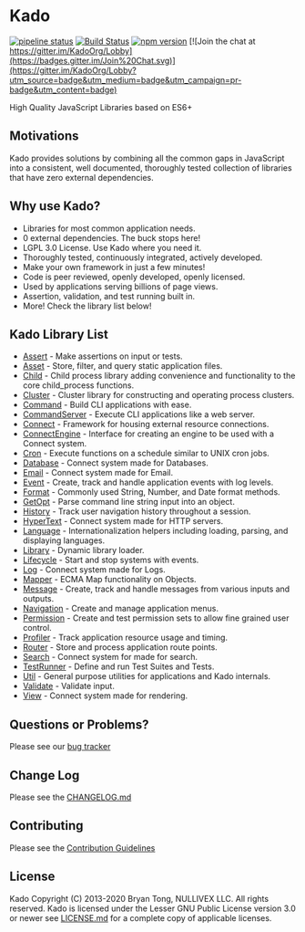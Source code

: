 # Kado
[![pipeline status](https://git.nullivex.com/kado/kado/badges/4.x/pipeline.svg)](https://git.nullivex.com/kado/kado/commits/4.x)
[![Build Status](https://travis-ci.org/KadoOrg/kado.svg?branch=master)](https://travis-ci.org/KadoOrg/kado)
[![npm version](https://badge.fury.io/js/kado.svg)](https://badge.fury.io/js/kado)
[![Join the chat at https://gitter.im/KadoOrg/Lobby](https://badges.gitter.im/Join%20Chat.svg)](https://gitter.im/KadoOrg/Lobby?utm_source=badge&utm_medium=badge&utm_campaign=pr-badge&utm_content=badge)

High Quality JavaScript Libraries based on ES6+

## Motivations

Kado provides solutions by combining all the common gaps in JavaScript into a
consistent, well documented, thoroughly tested collection of libraries that have
zero external dependencies.

## Why use Kado?

* Libraries for most common application needs.
* 0 external dependencies. The buck stops here!
* LGPL 3.0 License. Use Kado where you need it.
* Thoroughly tested, continuously integrated, actively developed.
* Make your own framework in just a few minutes!
* Code is peer reviewed, openly developed, openly licensed.
* Used by applications serving billions of page views.
* Assertion, validation, and test running built in.
* More! Check the library list below!

## Kado Library List

* [Assert](./doc/api/Assert.md) - Make assertions on input or tests.
* [Asset](./doc/api/Asset.md) - Store, filter, and query static application
files.
* [Child](./doc/api/Child.md) - Child process library adding convenience and
functionality to the core child_process functions.
* [Cluster](./doc/api/Cluster.md) - Cluster library for constructing and
operating process clusters.
* [Command](./doc/api/Command.md) - Build CLI applications with ease.
* [CommandServer](./doc/api/CommandServer.md) - Execute CLI applications like a
web server.
* [Connect](./doc/api/Connect.md) - Framework for housing external resource
connections.
* [ConnectEngine](./doc/api/ConnectEngine.md) - Interface for creating an engine
to be used with a Connect system.
* [Cron](./doc/api/Cron.md) - Execute functions on a schedule similar to UNIX
cron jobs.
* [Database](./doc/api/Database.md) - Connect system made for Databases.
* [Email](./doc/api/Email.md) - Connect system made for Email.
* [Event](./doc/api/Event.md) - Create, track and handle application events with
log levels.
* [Format](./doc/api/Format.md) - Commonly used String, Number, and Date format
methods.
* [GetOpt](./doc/api/GetOpt.md) - Parse command line string input into an
object.
* [History](./doc/api/History.md) - Track user navigation history throughout
a session.
* [HyperText](./doc/api/HyperText.md) - Connect system made for HTTP servers.
* [Language](./doc/api/Language.md) - Internationalization helpers including
loading, parsing, and displaying languages.
* [Library](./doc/api/Library.md) - Dynamic library loader.
* [Lifecycle](./doc/api/Lifecycle.md) - Start and stop systems with events.
* [Log](./doc/api/Log.md) - Connect system made for Logs.
* [Mapper](./doc/api/Mapper.md) - ECMA Map functionality on Objects.
* [Message](./doc/api/Message.md) - Create, track and handle messages from
various inputs and outputs.
* [Navigation](./doc/api/Navigation.md) - Create and manage application menus.
* [Permission](./doc/api/Permission.md) - Create and test permission sets to
allow fine grained user control.
* [Profiler](./doc/api/Profiler.md) - Track application resource usage and
timing.
* [Router](./doc/api/Router.md) - Store and process application route points.
* [Search](./doc/api/Search.md) - Connect system for made for search.
* [TestRunner](./doc/api/TestRunner.md) - Define and run Test Suites and Tests.
* [Util](./doc/api/Util.md) - General purpose utilities for applications and
Kado internals.
* [Validate](./doc/api/Validate.md) - Validate input.
* [View](./doc/api/View.md) - Connect system made for rendering.

## Questions or Problems?

Please see our [bug tracker](https://git.nullivex.com/kado/kado/issues)

## Change Log

Please see the [CHANGELOG.md](./CHANGELOG.md)

## Contributing

Please see the [Contribution Guidelines](./CONTRIBUTING.md)

## License
Kado Copyright (C) 2013-2020 Bryan Tong, NULLIVEX LLC. All rights reserved. Kado
is licensed under the Lesser GNU Public License version 3.0 or newer see
[LICENSE.md](./LICENSE.md) for a complete copy of applicable licenses.
